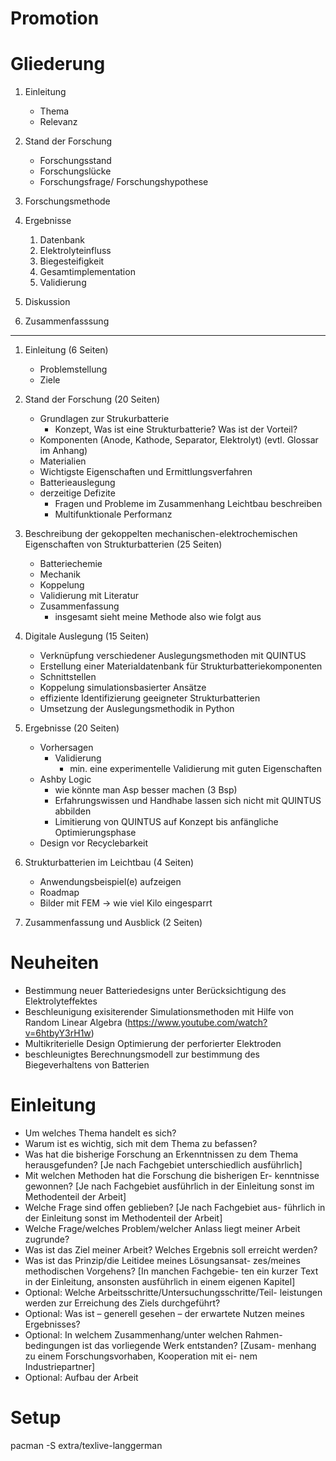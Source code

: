 # Promotion


# Gliederung
1. Einleitung
    - Thema
    - Relevanz
2. Stand der Forschung
    - Forschungsstand
    - Forschungslücke
    - Forschungsfrage/ Forschungshypothese
3. Forschungsmethode
    
4. Ergebnisse
    1. Datenbank
    2. Elektrolyteinfluss
    3. Biegesteifigkeit
    4. Gesamtimplementation
    5. Validierung
5. Diskussion
6. Zusammenfasssung

----------------------------

1. Einleitung (6 Seiten)
    - Problemstellung
    - Ziele

2. Stand der Forschung (20 Seiten)
    - Grundlagen zur Strukurbatterie
        - Konzept, Was ist eine Strukturbatterie? Was ist der Vorteil?
    - Komponenten (Anode, Kathode, Separator, Elektrolyt) (evtl. Glossar im Anhang)
    - Materialien
    - Wichtigste Eigenschaften und Ermittlungsverfahren
    - Batterieauslegung
    - derzeitige Defizite
        - Fragen und Probleme im Zusammenhang Leichtbau beschreiben
        - Multifunktionale Performanz

3. Beschreibung der gekoppelten mechanischen-elektrochemischen Eigenschaften von Strukturbatterien (25 Seiten)
    - Batteriechemie
    - Mechanik
    - Koppelung
    - Validierung mit Literatur
    - Zusammenfassung
        - insgesamt sieht meine Methode also wie folgt aus

4. Digitale Auslegung (15 Seiten)
    - Verknüpfung verschiedener Auslegungsmethoden mit QUINTUS
    - Erstellung einer Materialdatenbank für Strukturbatteriekomponenten
    - Schnittstellen 
    - Koppelung simulationsbasierter Ansätze
    - effiziente Identifizierung geeigneter Strukturbatterien
    - Umsetzung der Auslegungsmethodik in Python

5. Ergebnisse (20 Seiten)
    - Vorhersagen
        - Validierung 
            - min. eine experimentelle Validierung mit guten Eigenschaften
    - Ashby Logic
        - wie könnte man Asp besser machen (3 Bsp)
        - Erfahrungswissen und Handhabe lassen sich nicht mit QUINTUS abbilden
        - Limitierung von QUINTUS auf Konzept bis anfängliche Optimierungsphase
    - Design vor Recyclebarkeit


6. Strukturbatterien im Leichtbau (4 Seiten)
    - Anwendungsbeispiel(e) aufzeigen
    - Roadmap
    - Bilder mit FEM  -> wie viel Kilo eingesparrt

7. Zusammenfassung und Ausblick (2 Seiten)

# Neuheiten

- Bestimmung neuer Batteriedesigns unter Berücksichtigung des Elektrolyteffektes
- Beschleunigung exisiterender Simulationsmethoden mit Hilfe von Random Linear Algebra (https://www.youtube.com/watch?v=6htbyY3rH1w)
- Multikriterielle Design Optimierung der perforierter Elektroden
- beschleunigtes Berechnungsmodell zur bestimmung des Biegeverhaltens von Batterien


# Einleitung
- Um welches Thema handelt es sich?
- Warum ist es wichtig, sich mit dem Thema zu befassen?
- Was hat die bisherige Forschung an Erkenntnissen zu dem
Thema herausgefunden? [Je nach Fachgebiet unterschiedlich
ausführlich]
- Mit welchen Methoden hat die Forschung die bisherigen Er-
kenntnisse gewonnen? [Je nach Fachgebiet ausführlich in der
Einleitung sonst im Methodenteil der Arbeit]
- Welche Frage sind offen geblieben? [Je nach Fachgebiet aus-
führlich in der Einleitung sonst im Methodenteil der Arbeit]
- Welche Frage/welches Problem/welcher Anlass liegt meiner
Arbeit zugrunde?
- Was ist das Ziel meiner Arbeit? Welches Ergebnis soll erreicht
werden?
- Was ist das Prinzip/die Leitidee meines Lösungsansat-
zes/meines methodischen Vorgehens? [In manchen Fachgebie-
ten ein kurzer Text in der Einleitung, ansonsten ausführlich in
einem eigenen Kapitel]
- Optional: Welche Arbeitsschritte/Untersuchungsschritte/Teil-
leistungen werden zur Erreichung des Ziels durchgeführt?
- Optional: Was ist – generell gesehen – der erwartete Nutzen
meines Ergebnisses?
- Optional: In welchem Zusammenhang/unter welchen Rahmen-
bedingungen ist das vorliegende Werk entstanden? [Zusam-
menhang zu einem Forschungsvorhaben, Kooperation mit ei-
nem Industriepartner]
- Optional: Aufbau der Arbeit



# Setup

pacman -S extra/texlive-langgerman
